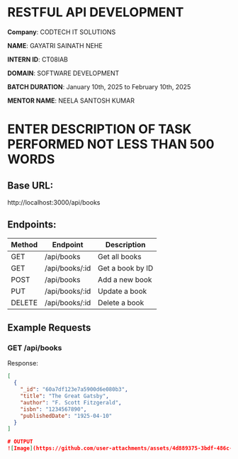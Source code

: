 # RESTFUL API DEVELOPMENT

**Company**: CODTECH IT SOLUTIONS

**NAME**: GAYATRI SAINATH NEHE

**INTERN ID**: CT08IAB

**DOMAIN**: SOFTWARE DEVELOPMENT

**BATCH DURATION**: January 10th, 2025 to February 10th, 2025

**MENTOR NAME**: NEELA SANTOSH KUMAR

# ENTER DESCRIPTION OF TASK PERFORMED NOT LESS THAN 500 WORDS

## Base URL:
http://localhost:3000/api/books

## Endpoints:

| Method | Endpoint      | Description              |
|--------|---------------|--------------------------|
| GET    | /api/books    | Get all books             |
| GET    | /api/books/:id| Get a book by ID          |
| POST   | /api/books    | Add a new book            |
| PUT    | /api/books/:id| Update a book             |
| DELETE | /api/books/:id| Delete a book             |

## Example Requests

### GET /api/books
Response:
```json
[
  {
    "_id": "60a7df123e7a5900d6e080b3",
    "title": "The Great Gatsby",
    "author": "F. Scott Fitzgerald",
    "isbn": "1234567890",
    "publishedDate": "1925-04-10"
  }
]

# OUTPUT
![Image](https://github.com/user-attachments/assets/4d889375-3bdf-486c-b8eb-e586adfaf9e1)

